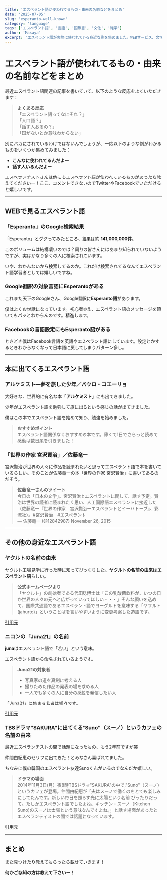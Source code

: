 ```yaml
---
title: 'エスペラント語が使われてるもの・由来の名前などをまとめ'
date: '2025-07-05'
slug: 'esperanto-well-known'
category: 'language'
tags: ['エスペラント語', '言語', '国際語', '文化', '雑学']
author: 'Masaya'
excerpt: 'エスペラント語が実際に使われている身近な例を集めました。WEBサービス、文学作品、企業名など、意外と多くの場所でエスペラント語が使われています。'
---
```


# エスペラント語が使われてるもの・由来の名前などをまとめ

最近エスペラント語関連の記事を書いていて、以下のような反応をよくいただきます：

> **よくある反応**  
> 「エスペラント語ってなにそれ？」  
> 「人口語？」  
> 「話す人おるの？」  
> 「国がないとか意味わからない」

別にバカにされているわけではないんでしょうが、一応以下のような例がわかるものをいくつか集めてみました：

- **こんなに使われてるんだよー**
- **話す人いるんだよー**

エスペランチストさんは他にもエスペラント語が使われているものがあったら教えてくださいー！ここ、コメントできないのでTwitterやFacebookでいただけると嬉しいです。

---

## WEBで見るエスペラント語

### 「Esperanto」のGoogle検索結果

「Esperanto」とググってみたところ、結果は約 **141,000,000件**。

このボリュームは結構凄いのでは？周りの皆さんにはあまり知られていないようですが、実はかなり多くの人に検索されています。

いや、わかんないから検索してるのか。これだけ検索されてるなんてエスペラント語学習者としては嬉しいですね。

### Google翻訳の対象言語にEsperantoがある

これまた天下のGoogleさん、Google翻訳に**Esperanto語**があります。

僕はよくお世話になっています。初心者ゆえ、エスペラント語のメッセージを頂いてもパッとわからんのです。精進します。

### Facebookの言語設定にもEsperanto語がある

ときどき僕はFacebook言語を英語やエスペラント語にしています。設定とかするときわからなくなって日本語に戻してしまうパターン多し。

---

## 本に出てくるエスペラント語

### アルケミスト―夢を旅した少年／パウロ・コエーリョ

大好きな、世界的に有名な本「**アルケミスト**」にも出てきました。

少年がエスペラント語を勉強して旅に出るという感じの話が出てきました。

僕はこの本でエスペラント語を始めて知り、勉強を始めました。

> **おすすめポイント**  
> エスペラント語関係なくおすすめの本です。薄くて1日でさらっと読めて感動は数日尾を引きました！

### 「世界の作家 宮沢賢治」／佐藤竜一

宮沢賢治が世界の人々に作品を読まれたいと思ってエスペラント語で本を書いているらしい。そのことが佐藤竜一の本「世界の作家 宮沢賢治」に書いてあるのだそう。

> **佐藤竜一さんのツイート**  
> 今日の「日本の文学」。宮沢賢治とエスペラントに関して、話す予定。賢治は世界の読者に読まれたく思い、人工国際語エスペラントに接近した（佐藤竜一『世界の作家　宮沢賢治ーエスペラントとイーハトーブ』、彩流社）。#宮沢賢治　#エスペラント  
> — 佐藤竜一 (@12842987) November 26, 2015

---

## その他の身近なエスペラント語

### ヤクルトの名前の由来

ヤクルト工場見学に行った時に知ってびっくりした。**ヤクルトの名前の由来はエスペラント語**らしい。

> **公式ホームページより**  
> 「ヤクルト」の創始者である代田稔博士は「この乳酸菌飲料が、いつの日か世界の人々の元へと広がっていってほしい・・・」そんな願いを込めて、国際共通語であるエスペラント語でヨーグルトを意味する「ヤフルト(jahurto)」ということばを言いやすいように変更考案した造語です。

[引用元](http://www.mito-yakult.co.jp/trivia_03.html)

### ニコンの「Juna21」の名前

**juna**はエスペラント語で「若い」という意味。

エスペラント語から命名されているようです。

> **Juna21の対象者**  
> - 写真家の道を真剣に考える人
> - 撮りためた作品の発表の場を求める人  
> - 一人でも多くの人に自分の感性を発信したい人

「Juna21」に集まる若者は様々です。

[引用元](http://www.nikon-image.com/activity/salon/juna21/)

### TBSドラマ"SAKURA"に出てくる"Suno"（スーノ）というカフェの名前の由来

最近エスペランチストの間で話題になったもの、もう2年前ですが笑

仲間由紀恵のセリフに出てきた！とみなさん喜ばれてました。

ちなみに僕の韓国のエスペラント友達Sunoくんがいるのでなんだか嬉しい。

> **ドラマの場面**  
> 2014年11月3日(月）夜8時TBSドラマ"SAKURA"の中で,"Suno"（スーノ）というカフェが登場。仲間由紀恵が「夫はスーノで働くのをとても楽しみにしてたんです。新しい毎日を照らす光に太陽という名前 ぴったりだって。たしかエスペラント語でしたよね。キッチン・スーノ（Kitchen Suno)のスーノは太陽という意味なんですよね。」と話す場面があったとエスペランティストの間では話題になっています。

[引用元](https://www.facebook.com/ikuko.kitagawa/posts/726226937431405)

---

## まとめ

また見つけたり教えてもらったら載せていきます！

**何かご存知の方は教えて下さいー！**